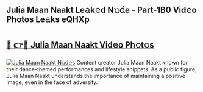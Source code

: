 ## Julia Maan Naakt Le𝚊k𝚎d N𝚞𝚍e - Part-1B0 Vid𝚎o Photos Le𝚊ks eQHXp

# <h2><a href="http://fb2i40.evod.top/?m=Julia+Maan+Naakt">🔗 👉🔴 Julia Maan Naakt Vid𝚎o Ph𝚘t𝚘s</a></h2>

[![Julia Maan Naakt N𝚞d𝚎s](https://i.imgur.com/8V9OHl7.gif)](http://fb2i40.evod.top/?m=Julia+Maan+Naakt)
Content creator Julia Maan Naakt known for their dance-themed performances and lifestyle snippets. As a public figure, Julia Maan Naakt understands the importance of maintaining a positive image, even in the face of adversity. 
